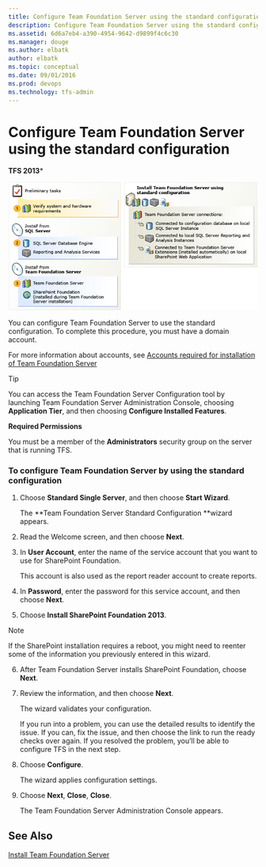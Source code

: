 ```yaml
---
title: Configure Team Foundation Server using the standard configuration
description: Configure Team Foundation Server using the standard configuration
ms.assetid: 6d6a7eb4-a390-4954-9642-d9899f4c6c30
ms.manager: douge
ms.author: elbatk
author: elbatk
ms.topic: conceptual
ms.date: 09/01/2016
ms.prod: devops
ms.technology: tfs-admin
---
```


# Configure Team Foundation Server using the standard configuration

**TFS 2013***

![Standard configuration on single server](../_img/std-config-intro.png)

You can configure Team Foundation Server to use the standard configuration. To complete this procedure, you must have a domain account. 

For more information about accounts, see [Accounts required for installation of Team Foundation Server](/tfs/requirements#accounts)

> [!TIP]
> You can access the Team Foundation Server Configuration tool by launching Team Foundation Server Administration Console, choosing **Application Tier**, and then choosing **Configure Installed Features**.

**Required Permissions**

You must be a member of the **Administrators** security group on the server that is running TFS. 

### To configure Team Foundation Server by using the standard configuration

1.  Choose **Standard Single Server**, and then choose **Start Wizard**.

    The **Team Foundation Server Standard Configuration **wizard appears.

2.  Read the Welcome screen, and then choose **Next**.

3.  In **User Account**, enter the name of the service account that you want to use for SharePoint Foundation.

    This account is also used as the report reader account to create reports.

4.  In **Password**, enter the password for this service account, and then choose **Next**.

5.  Choose **Install SharePoint Foundation 2013**.

> [!NOTE]
> If the SharePoint installation requires a reboot, you might need to reenter some of the information you previously entered in this wizard.

6.  After Team Foundation Server installs SharePoint Foundation, choose **Next**.

7.  Review the information, and then choose **Next**.

    The wizard validates your configuration.

    If you run into a problem, you can use the detailed results to identify the issue. If you can, fix the issue, and then choose the link to run the ready checks over again. If you resolved the problem, you’ll be able to configure TFS in the next step.

8.  Choose **Configure**.

    The wizard applies configuration settings.

9.  Choose **Next**, **Close**, **Close**.

    The Team Foundation Server Administration Console appears.

## See Also

[Install Team Foundation Server](../get-started.md) 

